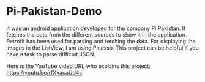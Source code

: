 # Pi-Pakistan-Demo
It was an android application developed for the company Pi Pakistan. It fetches the data from the different sources to show it in the application. 
Retrofit has been used for parsing and fetching the data. For displaying the images in the ListView, I am using Picasso. This project can be helpful if you have a task to parse difficult JSON. 

Here is the YouTube video URL who explains this project:
https://youtu.be/rfXvacaUd4s
